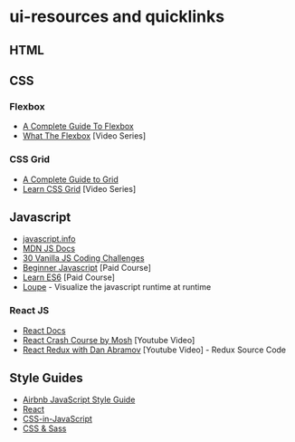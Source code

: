 # ui-resources and quicklinks

## HTML

## CSS

### Flexbox

- [A Complete Guide To Flexbox](https://css-tricks.com/snippets/css/a-guide-to-flexbox/)
- [What The Flexbox](https://flexbox.io/) [Video Series]

### CSS Grid

- [A Complete Guide to Grid](https://css-tricks.com/snippets/css/complete-guide-grid/)
- [Learn CSS Grid](https://cssgrid.io/) [Video Series]

## Javascript

- [javascript.info](https://javascript.info/)
- [MDN JS Docs](https://developer.mozilla.org/en-US/docs/Web/JavaScript)
- [30 Vanilla JS Coding Challenges](https://javascript30.com/)
- [Beginner Javascript](https://beginnerjavascript.com/) [Paid Course]
- [Learn ES6](https://es6.io/) [Paid Course]
- [Loupe](http://latentflip.com/loupe/) - Visualize the javascript runtime at runtime

### React JS

- [React Docs](https://reactjs.org/docs/getting-started.html)
- [React Crash Course by Mosh](https://youtu.be/Ke90Tje7VS0) [Youtube Video]
- [React Redux with Dan Abramov](https://youtu.be/VJ38wSFbM3A) [Youtube Video] - Redux Source Code

## Style Guides

- [Airbnb JavaScript Style Guide](https://github.com/airbnb/javascript)
- [React](react/)
- [CSS-in-JavaScript](css-in-javascript/)
- [CSS & Sass](https://github.com/airbnb/css)
